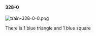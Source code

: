 #### 328-0
![train-328-0-0.png](https://github.com/lil-lab/nlvr/raw/master/nlvr/train/images/12/train-328-0-0.png "train-328-0-0.png")

There is 1 blue triangle and 1 blue square